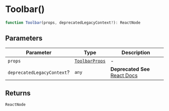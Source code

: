 # Toolbar()

```ts
function Toolbar(props, deprecatedLegacyContext?): ReactNode
```

## Parameters

| Parameter | Type | Description |
| ------ | ------ | ------ |
| `props` | [`ToolbarProps`](../interfaces/ToolbarProps.md) | - |
| `deprecatedLegacyContext`? | `any` | **Deprecated** **See** [React Docs](https://legacy.reactjs.org/docs/legacy-context.html#referencing-context-in-lifecycle-methods) |

## Returns

`ReactNode`
